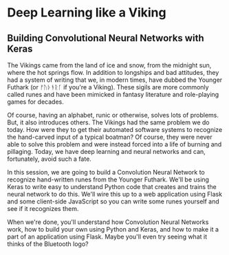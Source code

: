 # Deep Learning like a Viking
## Building Convolutional Neural Networks with Keras

The Vikings came from the land of ice and snow, from the midnight sun, where the hot springs flow. In addition to longships and bad attitudes, they had a system of writing that we, in modern times, have dubbed the Younger Futhark (or ᚠᚢᚦᚬᚱᚴ if you're a Viking). These sigils are more commonly called runes and have been mimicked in fantasy literature and role-playing games for decades.

Of course, having an alphabet, runic or otherwise, solves lots of problems. But, it also introduces others. The Vikings had the same problem we do today. How were they to get their automated software systems to recognize the hand-carved input of a typical boatman? Of course, they were never able to solve this problem and were instead forced into a life of burning and pillaging. Today, we have deep learning and neural networks and can, fortunately, avoid such a fate.

In this session, we are going to build a Convolution Neural Network to recognize hand-written runes from the Younger Futhark. We'll be using Keras to write easy to understand Python code that creates and trains the neural network to do this. We'll wire this up to a web application using Flask and some client-side JavaScript so you can write some runes yourself and see if it recognizes them.

When we're done, you'll understand how Convolution Neural Networks work, how to build your own using Python and Keras, and how to make it a part of an application using Flask. Maybe you'll even try seeing what it thinks of the Bluetooth logo?
